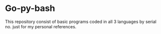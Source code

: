 # Go-py-bash
This repository consist of basic programs coded in all 3 languages by serial no. just for my personal references.
